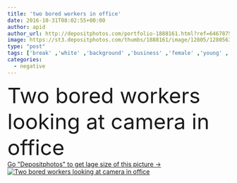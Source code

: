 ```yaml
---
title: 'two bored workers in office'
date: 2016-10-31T08:02:55+00:00
author: apid
author_url: http://depositphotos.com/portfolio-1888161.html?ref=64678756
image: https://st3.depositphotos.com/thumbs/1888161/image/12805/128056384/api_thumb_450.jpg?forcejpeg=true
type: "post"
tags: ['break' ,'white' ,'background' ,'business' ,'female' ,'young' ,'people' ,'caucasian' ,'male' ,'man' ,'sleepy' ,'first' ,'expression' ,'office' ,'tired' ,'two' ,'woman' ,'manager' ,'occupation' ,'professional' ,'work' ,'stress' ,'job' ,'businessman' ,'education' ,'problem' ,'negative' ,'bad' ,'russian' ,'team' ,'workers' ,'bored' ,'feeling' ,'late' ,'meeting' ,'businesswoman' ,'students' ,'recruitment' ,'employee' ,'twenties' ,'overworked' ,'hateful' ,'Collegues' ,'white collar' ,'give up' ]
categories: 
  - negative
---
```

<div aling="center">
            <font size="60"> Two bored workers looking at camera in office</font>   
</div>
<div>
    <a href='https://depositphotos.com/128056384/stock-photo-two-bored-workers-in-office.html?ref=64678756' target=_blank > Go "Depositphotos" to get lage size of this picture ->
        <img href='https://depositphotos.com/128056384/stock-photo-two-bored-workers-in-office.html?ref=64678756' src='https://st3.depositphotos.com/1888161/12805/i/950/depositphotos_128056384-stock-photo-two-bored-workers-in-office.jpg?forcejpeg=true' alt='Two bored workers looking at camera in office' >
    </a>
</div>
